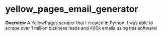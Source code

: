 # yellow_pages_email_generator
**Overview**
A YellowPages scraper that I created in Python. I was able to scrape over 1 million business leads and 400k emails using this software!
